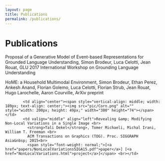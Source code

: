```yaml
---
layout: page
title: Publications
permalink: /publications/
---
```


# Publications

Proposal of a Generative Model of Event-based Representations for Grounded Language Understanding, Simon Brodeur, Luca Celotti, Jean Rouat, GLU 2017 International Workshop on Grounding Language Understanding

HoME: a Household Multimodal Environment, Simon Brodeur, Ethan Perez, Ankesh Anand, Florian Golemo, Luca Celotti, Florian Strub, Jean Rouat, Hugo Larochelle, Aaron
Courville, ArXiv preprint



            <td align="center"><span style="vertical-align: middle; width: 189px; text-align: center;"><img src="pic/Corn.png" alt="" style="width: 200px; height: 49px;" width="300" height="74"></span></td>
            <td valign="middle" align="left">Revealing &amp; Modifying Non-Local Variations in a Single Image <br>
              <strong>Tali Dekel</strong>, Tomer Michaeli, Michal Irani, William T. Freeman <br>
              ACM Transactions on Graphics (TOG). Proc. SIGGRAPH Asia&nbsp; 2015<br>
              <span style="font-weight: normal;">[<a href="papers/NonLocalVariationsSIGA15.pdf">paper</a>] [<a href="NonLocalVariations.html">project</a>]</span> <br></td>
          
